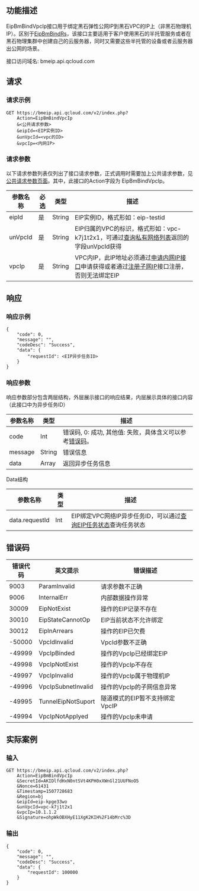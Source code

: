 ## 功能描述
EipBmBindVpcIp接口用于绑定黑石弹性公网IP到黑石VPC的IP上（非黑石物理机IP）。区别于[EipBmBindRs](/document/product/386/6673)，该接口主要适用于客户使用黑石的半托管服务或者在黑石物理集群中创建自己的云服务器，同时又需要这些半托管的设备或者云服务器出公网的场景。

接口访问域名: bmeip.api.qcloud.com


## 请求

### 请求示例

```
GET https://bmeip.api.qcloud.com/v2/index.php?
	Action=EipBmBindVpcIp
	&<公共请求参数>
	&eipId=<EIP实例ID>
	&unVpcId=<vpc的ID>
	&vpcIp=<内网IP>
```

### 请求参数

以下请求参数列表仅列出了接口请求参数，正式调用时需要加上公共请求参数，见[公共请求参数页面](/document/product/386/6718)。其中，此接口的Action字段为 EipBmBindVpcIp。

| 参数名称 | 必选 | 类型 | 描述 |
|---------|---------|---------|---------|
| eipId | 是 | String | EIP实例ID，格式形如：eip-testid |
| unVpcId | 是 | String | EIP归属的VPC的标识，格式形如：vpc-k7j1t2x1，可通过[查询私有网络列表](/document/product/386/6646)返回的字段unVpcId获得 |
| vpcIp | 是 | String | VPC内IP，此IP地址必须通过[申请内网IP接口](/document/product/386/7337)申请获得或者通过[注册子网IP](/document/product/386/7925)接口注册，否则无法绑定EIP|

## 响应

### 响应示例

```
{
    "code": 0,
    "message": "",
    "codeDesc": "Success",
    "data": {
        "requestId": <EIP异步任务ID>
    }
}
```
### 响应参数

响应参数部分包含两层结构，外层展示接口的响应结果，内层展示具体的接口内容（此接口中为异步任务ID）

| 参数名称 | 类型 | 描述 |
|---------|---------|---------|
| code |  Int | 错误码, 0: 成功, 其他值: 失败，具体含义可以参考[错误码](/document/product/386/6725)。 |
| message |   String | 错误信息 |
| data |   Array | 返回异步任务信息 |

Data结构

|参数名称|类型|描述|
|---|---|---|
| data.requestId | Int | EIP绑定VPC网络IP异步任务ID，可以通过[查询EIP任务状态](/document/product/386/6670)查询任务状态|

## 错误码

|错误代码|英文提示|错误描述|
|---|---|---|
|9003|ParamInvalid|请求参数不正确|
|9006|InternalErr|内部数据操作异常|
|30009|EipNotExist|操作的EIP记录不存在|
|30010|EipStateCannotOp|EIP当前状态不允许绑定|
|30012|EipInArrears|操作的EIP已欠费|
|-50000|VpcIdInvalid|VpcId参数不正确|
|-49999|VpcIpBinded|操作的VpcIp已经绑定EIP|
|-49998|VpcIpNotExist|操作的VpcIp不存在|
|-49997|VpcIpInvalid|操作的VpcIp属于物理机IP|
|-49996|VpcIpSubnetInvalid|操作的VpcIp的子网信息异常|
|-49995|TunnelEipNotSuport|隧道模式的EIP暂不支持绑定VpcIP|
|-49994|VpcIpNotApplyed|操作的VpcIp未申请|

## 实际案例

### 输入

```
GET https://bmeip.api.qcloud.com/v2/index.php?
	Action=EipBmBindVpcIp
	&SecretId=AKIDlfdHxN0ntSVt4KPH0xXWnGl21UUFNoO5
	&Nonce=61431
	&Timestamp=1507728683
	&Region=bj
	&eipId=eip-kpge33wo
	&unVpcId=vpc-k7j1t2x1
	&vpcIp=10.1.1.2
	&Signature=ohpWkOBXHyE11XgK2KIH%2F14bMrc%3D
```

### 输出

```
{
    "code": 0,
    "message": "",
    "codeDesc": "Success",
    "data": {
        "requestId": 100000
    }
}
```

